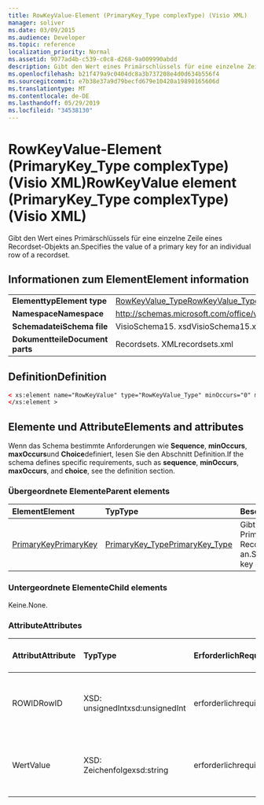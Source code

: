 ```yaml
---
title: RowKeyValue-Element (PrimaryKey_Type complexType) (Visio XML)
manager: soliver
ms.date: 03/09/2015
ms.audience: Developer
ms.topic: reference
localization_priority: Normal
ms.assetid: 9077ad4b-c539-c0c8-d268-9a009990abdd
description: Gibt den Wert eines Primärschlüssels für eine einzelne Zeile eines Recordset-Objekts an.
ms.openlocfilehash: b21f479a9c0404dc8a3b737208e4d0d634b556f4
ms.sourcegitcommit: e7b38e37a9d79becfd679e10420a19890165606d
ms.translationtype: MT
ms.contentlocale: de-DE
ms.lasthandoff: 05/29/2019
ms.locfileid: "34538130"
---
```

# <a name="rowkeyvalue-element-primarykeytype-complextype-visio-xml"></a><span data-ttu-id="53d92-103">RowKeyValue-Element (PrimaryKey_Type complexType) (Visio XML)</span><span class="sxs-lookup"><span data-stu-id="53d92-103">RowKeyValue element (PrimaryKey_Type complexType) (Visio XML)</span></span>

<span data-ttu-id="53d92-104">Gibt den Wert eines Primärschlüssels für eine einzelne Zeile eines Recordset-Objekts an.</span><span class="sxs-lookup"><span data-stu-id="53d92-104">Specifies the value of a primary key for an individual row of a recordset.</span></span>
  
## <a name="element-information"></a><span data-ttu-id="53d92-105">Informationen zum Element</span><span class="sxs-lookup"><span data-stu-id="53d92-105">Element information</span></span>

|||
|:-----|:-----|
|<span data-ttu-id="53d92-106">**Elementtyp**</span><span class="sxs-lookup"><span data-stu-id="53d92-106">**Element type**</span></span> <br/> |[<span data-ttu-id="53d92-107">RowKeyValue_Type</span><span class="sxs-lookup"><span data-stu-id="53d92-107">RowKeyValue_Type</span></span>](rowkeyvalue_type-complextypevisio-xml.md) <br/> |
|<span data-ttu-id="53d92-108">**Namespace**</span><span class="sxs-lookup"><span data-stu-id="53d92-108">**Namespace**</span></span> <br/> |http://schemas.microsoft.com/office/visio/2012/main  <br/> |
|<span data-ttu-id="53d92-109">**Schemadatei**</span><span class="sxs-lookup"><span data-stu-id="53d92-109">**Schema file**</span></span> <br/> |<span data-ttu-id="53d92-110">VisioSchema15. xsd</span><span class="sxs-lookup"><span data-stu-id="53d92-110">VisioSchema15.xsd</span></span>  <br/> |
|<span data-ttu-id="53d92-111">**Dokumentteile**</span><span class="sxs-lookup"><span data-stu-id="53d92-111">**Document parts**</span></span> <br/> |<span data-ttu-id="53d92-112">Recordsets. XML</span><span class="sxs-lookup"><span data-stu-id="53d92-112">recordsets.xml</span></span>  <br/> |
   
## <a name="definition"></a><span data-ttu-id="53d92-113">Definition</span><span class="sxs-lookup"><span data-stu-id="53d92-113">Definition</span></span>

```XML
< xs:element name="RowKeyValue" type="RowKeyValue_Type" minOccurs="0" maxOccurs="unbounded" >
</xs:element >
```

## <a name="elements-and-attributes"></a><span data-ttu-id="53d92-114">Elemente und Attribute</span><span class="sxs-lookup"><span data-stu-id="53d92-114">Elements and attributes</span></span>

<span data-ttu-id="53d92-115">Wenn das Schema bestimmte Anforderungen wie **Sequence**, **minOccurs**, **maxOccurs**und **Choice**definiert, lesen Sie den Abschnitt Definition.</span><span class="sxs-lookup"><span data-stu-id="53d92-115">If the schema defines specific requirements, such as **sequence**, **minOccurs**, **maxOccurs**, and **choice**, see the definition section.</span></span> 
  
### <a name="parent-elements"></a><span data-ttu-id="53d92-116">Übergeordnete Elemente</span><span class="sxs-lookup"><span data-stu-id="53d92-116">Parent elements</span></span>

|<span data-ttu-id="53d92-117">**Element**</span><span class="sxs-lookup"><span data-stu-id="53d92-117">**Element**</span></span>|<span data-ttu-id="53d92-118">**Typ**</span><span class="sxs-lookup"><span data-stu-id="53d92-118">**Type**</span></span>|<span data-ttu-id="53d92-119">**Beschreibung**</span><span class="sxs-lookup"><span data-stu-id="53d92-119">**Description**</span></span>|
|:-----|:-----|:-----|
|[<span data-ttu-id="53d92-120">PrimaryKey</span><span class="sxs-lookup"><span data-stu-id="53d92-120">PrimaryKey</span></span>](primarykey-element-datarecordset_type-complextypevisio-xml.md) <br/> |[<span data-ttu-id="53d92-121">PrimaryKey_Type</span><span class="sxs-lookup"><span data-stu-id="53d92-121">PrimaryKey_Type</span></span>](primarykey_type-complextypevisio-xml.md) <br/> |<span data-ttu-id="53d92-122">Gibt einen Primärschlüssel eines Recordset-Objekts an.</span><span class="sxs-lookup"><span data-stu-id="53d92-122">Specifies a primary key of a recordset.</span></span>  <br/> |
   
### <a name="child-elements"></a><span data-ttu-id="53d92-123">Untergeordnete Elemente</span><span class="sxs-lookup"><span data-stu-id="53d92-123">Child elements</span></span>

<span data-ttu-id="53d92-124">Keine.</span><span class="sxs-lookup"><span data-stu-id="53d92-124">None.</span></span>
  
### <a name="attributes"></a><span data-ttu-id="53d92-125">Attribute</span><span class="sxs-lookup"><span data-stu-id="53d92-125">Attributes</span></span>

|<span data-ttu-id="53d92-126">**Attribut**</span><span class="sxs-lookup"><span data-stu-id="53d92-126">**Attribute**</span></span>|<span data-ttu-id="53d92-127">**Typ**</span><span class="sxs-lookup"><span data-stu-id="53d92-127">**Type**</span></span>|<span data-ttu-id="53d92-128">**Erforderlich**</span><span class="sxs-lookup"><span data-stu-id="53d92-128">**Required**</span></span>|<span data-ttu-id="53d92-129">**Beschreibung**</span><span class="sxs-lookup"><span data-stu-id="53d92-129">**Description**</span></span>|<span data-ttu-id="53d92-130">**Mögliche Werte**</span><span class="sxs-lookup"><span data-stu-id="53d92-130">**Possible values**</span></span>|
|:-----|:-----|:-----|:-----|:-----|
|<span data-ttu-id="53d92-131">ROWID</span><span class="sxs-lookup"><span data-stu-id="53d92-131">RowID</span></span>  <br/> |<span data-ttu-id="53d92-132">XSD: unsignedInt</span><span class="sxs-lookup"><span data-stu-id="53d92-132">xsd:unsignedInt</span></span>  <br/> |<span data-ttu-id="53d92-133">erforderlich</span><span class="sxs-lookup"><span data-stu-id="53d92-133">required</span></span>  <br/> |<span data-ttu-id="53d92-134">Ein eindeutiger Wert, der eine Zeile eines Recordset-Objekts identifiziert.</span><span class="sxs-lookup"><span data-stu-id="53d92-134">A unique value that identifies a row of a recordset.</span></span>  <br/> |<span data-ttu-id="53d92-135">Werte des XSD: unsignedInt-Typs.</span><span class="sxs-lookup"><span data-stu-id="53d92-135">Values of the xsd:unsignedInt type.</span></span>  <br/> |
|<span data-ttu-id="53d92-136">Wert</span><span class="sxs-lookup"><span data-stu-id="53d92-136">Value</span></span>  <br/> |<span data-ttu-id="53d92-137">XSD: Zeichenfolge</span><span class="sxs-lookup"><span data-stu-id="53d92-137">xsd:string</span></span>  <br/> |<span data-ttu-id="53d92-138">erforderlich</span><span class="sxs-lookup"><span data-stu-id="53d92-138">required</span></span>  <br/> |<span data-ttu-id="53d92-139">Der Wert des Primärschlüssels für diese Zeile des Recordset-Objekts.</span><span class="sxs-lookup"><span data-stu-id="53d92-139">The value of the primary key for this row of the recordset.</span></span>  <br/> |<span data-ttu-id="53d92-140">Werte des Typs XSD: String.</span><span class="sxs-lookup"><span data-stu-id="53d92-140">Values of the xsd:string type.</span></span>  <br/> |
   

